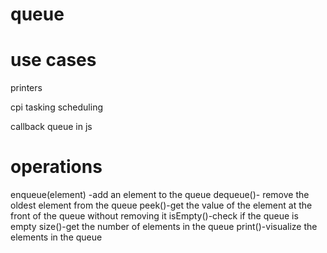 # queue

# use cases

printers 

cpi tasking scheduling

callback queue in js


# operations


enqueue(element) -add an element to the queue
dequeue()- remove the oldest element from the queue
peek()-get the value of the element at the front of the queue without removing it
isEmpty()-check if the queue is empty
size()-get the number of elements in the queue
print()-visualize the elements in the queue